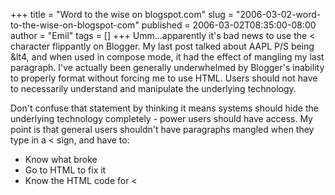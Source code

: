 +++
title = "Word to the wise on blogspot.com"
slug = "2006-03-02-word-to-the-wise-on-blogspot-com"
published = 2006-03-02T08:35:00-08:00
author = "Emil"
tags = []
+++
Umm...apparently it's bad news to use the &lt; character flippantly on
Blogger. My last post talked about AAPL P/S being &lt4, and when used in
compose mode, it had the effect of mangling my last paragraph. I've
actually been generally underwhelmed by Blogger's inability to properly
format without forcing me to use HTML. Users should not have to
necessarily understand and manipulate the underlying technology.

Don't confuse that statement by thinking it means systems should hide
the underlying technology completely - power users should have access.
My point is that general users shouldn't have paragraphs mangled when
they type in a &lt; sign, and have to:  

-   Know what broke
-   Go to HTML to fix it
-   Know the HTML code for &lt;
